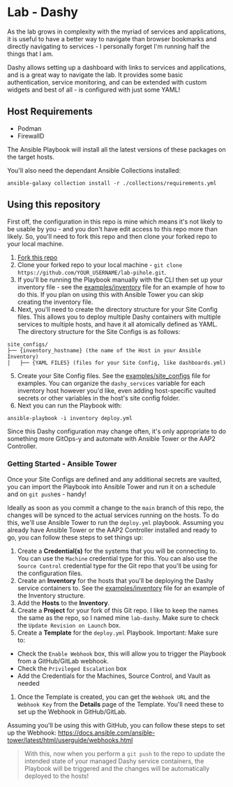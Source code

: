 # Lab - Dashy

As the lab grows in complexity with the myriad of services and applications, it is useful to have a better way to navigate than browser bookmarks and directly navigating to services - I personally forget I'm running half the things that I am.

Dashy allows setting up a dashboard with links to services and applications, and is a great way to navigate the lab.  It provides some basic authentication, service monitoring, and can be extended with custom widgets and best of all - is configured with just some YAML!

## Host Requirements

- Podman
- FirewallD

The Ansible Playbook will install all the latest versions of these packages on the target hosts.

You'll also need the dependant Ansible Collections installed:

```bash=
ansible-galaxy collection install -r ./collections/requirements.yml
```

## Using this repository

First off, the configuration in this repo is mine which means it's not likely to be usable by you - and you don't have edit access to this repo more than likely.  So, you'll need to fork this repo and then clone your forked repo to your local machine.

1. [Fork this repo](https://github.com/kenmoini/lab-dashy/fork)
2. Clone your forked repo to your local machine - `git clone https://github.com/YOUR_USERNAME/lab-pihole.git`.
3. If you'll be running the Playbook manually with the CLI then set up your inventory file - see the [examples/inventory](examples/inventory) file for an example of how to do this.  If you plan on using this with Ansible Tower you can skip creating the inventory file.
4. Next, you'll need to create the directory structure for your Site Config files.  This allows you to deploy multiple Dashy containers with multiple services to multiple hosts, and have it all atomically defined as YAML.  The directory structure for the Site Configs is as follows:

```
site_configs/
├── {inventory_hostname} (the name of the Host in your Ansible Inventory)
│   ├── {YAML FILES} (files for your Site Config, like dashboards.yml)
```

5. Create your Site Config files.  See the [examples/site_configs](examples/site_config.yml) file for examples.  You can organize the `dashy_services` variable for each inventory host however you'd like, even adding host-specific vaulted secrets or other variables in the host's site config folder.
6. Next you can run the Playbook with:

```bash=
ansible-playbook -i inventory deploy.yml
```

Since this Dashy configuration may change often, it's only appropriate to do something more GitOps-y and automate with Ansible Tower or the AAP2 Controller.

### Getting Started - Ansible Tower

Once your Site Configs are defined and any additional secrets are vaulted, you can import the Playbook into Ansible Tower and run it on a schedule and on `git push`es - handy!

Ideally as soon as you commit a change to the `main` branch of this repo, the changes will be synced to the actual services running on the hosts.  To do this, we'll use Ansible Tower to run the `deploy.yml` playbook.  Assuming you already have Ansible Tower or the AAP2 Controller installed and ready to go, you can follow these steps to set things up:

1. Create a **Credential(s)** for the systems that you will be connecting to.  You can use the `Machine` credential type for this.  You can also use the `Source Control` credential type for the Git repo that you'll be using for the configuration files.
2. Create an **Inventory** for the hosts that you'll be deploying the Dashy service containers to.  See the [examples/inventory](examples/inventory) file for an example of the Inventory structure.
3. Add the **Hosts** to the **Inventory**.
4. Create a **Project** for your fork of this Git repo.  I like to keep the names the same as the repo, so I named mine `lab-dashy`.  Make sure to check the `Update Revision on Launch` box.
5. Create a **Template** for the `deploy.yml` Playbook.  Important: Make sure to:
  - Check the `Enable Webhook` box, this will allow you to trigger the Playbook from a GitHub/GitLab webhook.
  - Check the `Privileged Escalation` box
  - Add the Credentials for the Machines, Source Control, and Vault as needed
1. Once the Template is created, you can get the `Webhook URL` and the `Webhook Key` from the **Details** page of the Template.  You'll need these to set up the Webhook in GitHub/GitLab.

Assuming you'll be using this with GitHub, you can follow these steps to set up the Webhook: https://docs.ansible.com/ansible-tower/latest/html/userguide/webhooks.html

> With this, now when you perform a `git push` to the repo to update the intended state of your managed Dashy service containers, the Playbook will be triggered and the changes will be automatically deployed to the hosts!
